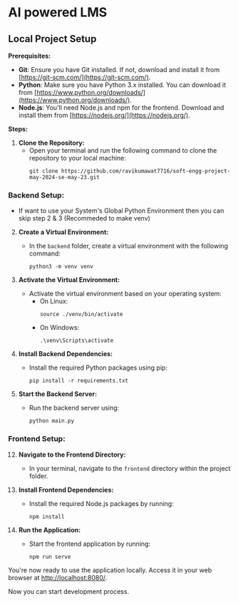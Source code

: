 # AI powered LMS

## Local Project Setup

**Prerequisites:**

- **Git**: Ensure you have Git installed. If not, download and install it from [https://git-scm.com/](https://git-scm.com/).
- **Python**: Make sure you have Python 3.x installed. You can download it from [https://www.python.org/downloads/](https://www.python.org/downloads/).
- **Node.js**: You'll need Node.js and npm for the frontend. Download and install them from [https://nodejs.org/](https://nodejs.org/).


**Steps:**



1. **Clone the Repository:**
   - Open your terminal and run the following command to clone the repository to your local machine:
     ```
     git clone https://github.com/ravikumawat7716/soft-engg-project-may-2024-se-may-23.git
     ```


### Backend Setup:

- If want to use your System's Global Python Environment then you can skip step 2 & 3 (Recommeded to make venv)
2. **Create a Virtual Environment:**
   - In the `backend` folder, create a virtual environment with the following command:
     ```
     python3 -m venv venv
     ```

3. **Activate the Virtual Environment:**
   - Activate the virtual environment based on your operating system:
     - On Linux:
       ```
       source ./venv/bin/activate
       ```
     - On Windows:
       ```
       .\venv\Scripts\activate
       ```

7. **Install Backend Dependencies:**
   - Install the required Python packages using pip:
     ```
     pip install -r requirements.txt
     ```

8. **Start the Backend Server:**
   - Run the backend server using:
     ```
     python main.py
     ```



### Frontend Setup:

12. **Navigate to the Frontend Directory:**
    - In your terminal, navigate to the `frontend` directory within the project folder.

13. **Install Frontend Dependencies:**
    - Install the required Node.js packages by running:
      ```
      npm install
      ```

14. **Run the Application:**
    - Start the frontend application by running:
      ```
      npm run serve
      ```

You're now ready to use the application locally. Access it in your web browser at [http://localhost:8080/](http://localhost:8080/).

Now you can start development process.

